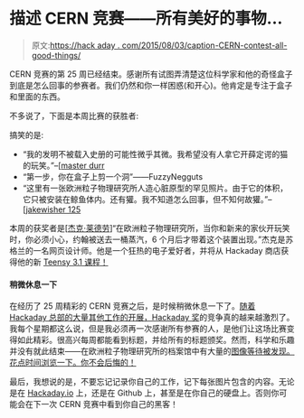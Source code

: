 # 描述 CERN 竞赛——所有美好的事物…

> 原文:[https://hack aday . com/2015/08/03/caption-CERN-contest-all-good-things/](https://hackaday.com/2015/08/03/caption-cern-contest-all-good-things/)

CERN 竞赛的第 25 周已经结束。感谢所有试图弄清楚这位科学家和他的奇怪盒子到底是怎么回事的参赛者。我们仍然和你一样困惑(和开心)。他肯定是专注于盒子和里面的东西。

不多说了，下面是本周比赛的获胜者:

搞笑的是:

*   “我的发明不被载入史册的可能性微乎其微。我希望没有人拿它开薛定谔的猫的玩笑。”–[[master durr](https://hackaday.io/hacker/20251-masterdurr)
*   “第一步，你在盒子上剪一个洞”——FuzzyNegguts
*   “这里有一张欧洲粒子物理研究所人造心脏原型的罕见照片。由于它的体积，它只被安装在鲸鱼体内。还有獾。我不知道怎么回事，但不知何故獾。”–[[jakewisher 125](https://hackaday.io/hacker/62731-jakewisher125)

本周的获奖者是[[杰克·莱德劳](https://hackaday.io/jack)]“在欧洲粒子物理研究所，当你和新来的家伙开玩笑时，你必须小心，约翰被送去一桶蒸汽，6 个月后才带着这个装置出现。”杰克是苏格兰的一名网页设计师。他是一个狂热的电子爱好者，并将从 Hackaday 商店获得他的新 [Teensy 3.1 课程！](http://store.hackaday.com/products/teensy-3-1)

#### 稍微休息一下

在经历了 25 周精彩的 CERN 竞赛之后，是时候稍微休息一下了。[随着 Hackaday 总部的大量其他工作的开展，Hackaday 奖](https://hackaday.io/prize)的竞争真的越来越激烈了。我每个星期都这么说，但是我必须再一次感谢所有参赛的人，是他们让这场比赛变得如此精彩。很高兴每周都能看到标题，并给所有的标题颁奖。然而，科学和乐趣并没有就此结束——在欧洲粒子物理研究所的档案馆中有大量的[图像等待被发现。花点时间浏览一下。你不会后悔的！](https://cds.cern.ch/collection/PhotoLab%20Archives%20Images?ln=en)

最后，我想说的是，不要忘记记录你自己的工作，记下每张图片包含的内容。无论是在 [Hackaday.io](https://hackaday.io) 上，还是在 Github 上，甚至是在你自己的硬盘上。否则你可能会在下一次 CERN 竞赛中看到你自己的黑客！